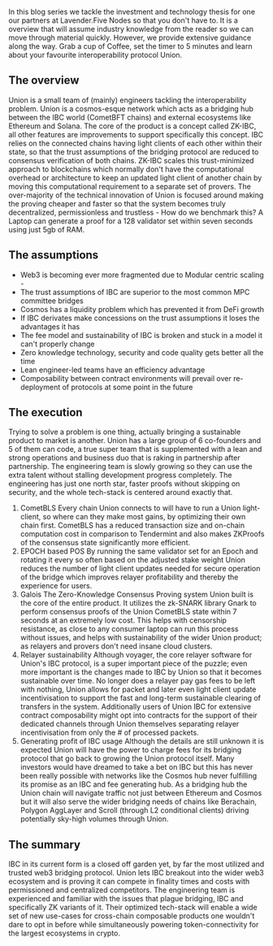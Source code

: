 
In this blog series we tackle the investment and technology thesis for one our partners at Lavender.Five Nodes so that you don't have to. It is a overview that will assume industry knowledge from the reader so we can move through material quickly. However, we provide extensive guidance along the way. Grab a cup of Coffee, set the timer to 5 minutes and learn about your favourite interoperability protocol Union.


## The overview

Union is a small team of (mainly) engineers tackling the interoperability problem. Union is a cosmos-esque network which acts as a bridging hub between the IBC world (CometBFT chains) and external ecosystems like Ethereum and Solana. The core of the product is a concept called ZK-IBC, all other features are improvements to support specifically this concept. IBC relies on the connected chains having light clients of each other within their state, so that the trust assumptions of the bridging protocol are reduced to consensus verification of both chains. ZK-IBC scales this trust-minimized approach to blockchains which normally don't have the computational overhead or architecture to keep an updated light client of another chain by moving this computational requirement to a separate set of provers. The over-majority of the technical innovation of Union is focused around making the proving cheaper and faster so that the system becomes truly decentralized, permissionless and trustless - How do we benchmark this? A Laptop can generate a proof for a 128 validator set within seven seconds using just 5gb of RAM.

## The assumptions

- Web3 is becoming ever more fragmented due to Modular centric scaling - 
- The trust assumptions of IBC are superior to the most common MPC committee bridges
- Cosmos has a liquidity problem which has prevented it from DeFi growth
- If IBC derivates make concessions on the trust assumptions it loses the advantages it has
- The fee model and sustainability of IBC is broken and stuck in a model it can't properly change
- Zero knowledge technology, security and code quality gets better all the time
- Lean engineer-led teams have an efficiency advantage
- Composability between contract environments will prevail over re-deployment of protocols at some point in the future

## The execution

Trying to solve a problem is one thing, actually bringing a sustainable product to market is another. Union has a large group of 6 co-founders and 5 of them can code, a true super team that is supplemented with a lean and strong operations and business duo that is raking in partnership after partnership. The engineering team is slowly growing so they can use the extra talent without stalling development progress completely. The engineering has just one north star, faster proofs without skipping on security, and the whole tech-stack is centered around exactly that. 

1. CometBLS
Every chain Union connects to will have to run a Union light-client, so where can they make most gains, by optimizing their own chain first. CometBLS has a reduced transaction size and on-chain computation cost in comparison to Tendermint and also makes ZKProofs of the consensus state significantly more efficient.
2. EPOCH based POS
By running the same validator set for an Epoch and rotating it every so often based on the adjusted stake weight Union reduces the number of light client updates needed for secure operation of the bridge which improves relayer profitability and thereby the experience for users.
3. Galois
The Zero-Knowledge Consensus Proving system Union built is the core of the entire product. It utilizes the zk-SNARK library Gnark to perform consensus proofs of the Union CometBLS state within 7 seconds at an extremely low cost. This helps with censorship resistance, as close to any consumer laptop can run this process without issues, and helps with sustainability of the wider Union product; as relayers and provers don't need insane cloud clusters.
4. Relayer sustainability
Although voyager, the core relayer software for Union's IBC protocol, is a super important piece of the puzzle; even more important is the changes made to IBC by Union so that it becomes sustainable over time. No longer does a relayer pay gas fees to be left with nothing, Union allows for packet and later even light client update incentivisation to support the fast and long-term sustainable clearing of transfers in the system. Additionally users of Union IBC for extensive contract composability might opt into contracts for the support of their dedicated channels through Union themselves separating relayer incentivisation from only the # of processed packets.
5. Generating profit of IBC usage
Although the details are still unknown it is expected Union will have the power to charge fees for its bridging protocol that go back to growing the Union protocol itself. Many investors would have dreamed to take a bet on IBC but this has never been really possible with networks like the Cosmos hub never fulfilling its promise as an IBC and fee generating hub. As a bridging hub the Union chain will navigate traffic not just between Ethereum and Cosmos but it will also serve the wider bridging needs of chains like Berachain, Polygon AggLayer and Scroll (through L2 conditional clients) driving potentially sky-high volumes through Union.

## The summary

IBC in its current form is a closed off garden yet, by far the most utilized and trusted web3 bridging protocol. Union lets IBC breakout into the wider web3 ecosystem and is proving it can compete in finality times and costs with permissioned and centralized competitors. The engineering team is experienced and familiar with the issues that plague bridging, IBC and specifically ZK variants of it. Their optimized tech-stack will enable a wide set of new use-cases for cross-chain composable products one wouldn't dare to opt in before while simultaneously powering token-connectivity for the largest ecosystems in crypto.